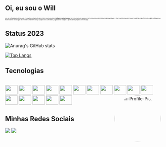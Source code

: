 
## Oi, eu sou o Will
<span style="text-align:justify; font-size: 4px;">Sou um entusiasta de tecnologia e inovação e atualmente atuo como desenvolvedor <strong>Front-End e Scrum Master</strong> na Zona Franca de Manaus. Como desenvolvedor, minha responsabilidade é criar soluções para processos industriais específicos da região, utilizando as mais recentes tecnologias de Front-End. Também exerço o papel de Scrum Master, organizando equipes e gerenciando projetos de forma ágil. </span>

## Status 2023
![Anurag's GitHub stats](https://github-readme-stats.vercel.app/api?username=WillDavid&show_icons=true&theme=transparent&count_private=true&include_all_commits=true)

[![Top Langs](https://github-readme-stats.vercel.app/api/top-langs/?username=WillDavid&theme=transparent&layout=compact&size_weight=0&count_weight=1)](https://github.com/anuraghazra/github-readme-stats)


## Tecnologias
<div style="display: inline_block"><br>
  <img height="30" width="40" src="https://cdn.jsdelivr.net/gh/devicons/devicon/icons/nuxtjs/nuxtjs-original.svg" />
  <img height="30" width="40" src="https://cdn.jsdelivr.net/gh/devicons/devicon/icons/vuejs/vuejs-original.svg" />
  <img height="30" width="40" src="https://cdn.jsdelivr.net/gh/devicons/devicon/icons/react/react-original.svg" />
  <img height="30" width="40" src="https://cdn.jsdelivr.net/gh/devicons/devicon/icons/javascript/javascript-original.svg" />
  <img height="30" width="40" src="https://cdn.jsdelivr.net/gh/devicons/devicon/icons/typescript/typescript-original.svg" />
  <img height="30" width="40" src="https://cdn.jsdelivr.net/gh/devicons/devicon/icons/html5/html5-original.svg" />
  <img height="30" width="40" src="https://cdn.jsdelivr.net/gh/devicons/devicon/icons/css3/css3-original.svg" />
  <img height="30" width="40" src="https://cdn.jsdelivr.net/gh/devicons/devicon/icons/sass/sass-original.svg" />
  <img height="30" width="40" src="https://cdn.jsdelivr.net/gh/devicons/devicon/icons/python/python-original.svg" />
  <img height="30" width="40" src="https://cdn.jsdelivr.net/gh/devicons/devicon/icons/yarn/yarn-original.svg" />
  <img height="30" width="40" src="https://cdn.jsdelivr.net/gh/devicons/devicon/icons/npm/npm-original-wordmark.svg" />
  <img height="30" width="40" src="https://cdn.jsdelivr.net/gh/devicons/devicon/icons/bootstrap/bootstrap-original.svg" />
  <img height="30" width="40" src="https://cdn.jsdelivr.net/gh/devicons/devicon/icons/express/express-original.svg" />
  <img height="30" width="40" src="https://cdn.jsdelivr.net/gh/devicons/devicon/icons/firebase/firebase-plain.svg" />
  <img height="30" width="40" src="https://cdn.jsdelivr.net/gh/devicons/devicon/icons/git/git-original.svg" />
  <img height="30" width="40" src="https://cdn.jsdelivr.net/gh/devicons/devicon/icons/github/github-original.svg" />
          
  <img align="right" alt="Will-Profile-Picture" height="150" style="border-radius:50%;" src="https://instagram.fpll3-2.fna.fbcdn.net/v/t51.2885-15/183114310_205018704768095_5124866592487887704_n.jpg?stp=dst-jpg_e35&_nc_ht=instagram.fpll3-2.fna.fbcdn.net&_nc_cat=111&_nc_ohc=FkhdW7fXCjIAX-7EnrE&edm=ABmJApABAAAA&ccb=7-5&ig_cache_key=MjU2ODYyNDE3MzM5MTgzNjIxMA%3D%3D.2-ccb7-5&oh=00_AfBihDqcB0f2HUOZWYzz3m3LTe41w2afa_anYsUCfDVFyQ&oe=6465504F&_nc_sid=6136e7">
  </div>
  
  ## Minhas Redes Sociais
 
<div> 
  <a href="https://www.instagram.com/will_dmartins" target="_blank"><img src="https://img.shields.io/badge/-Instagram-%23E4405F?style=for-the-badge&logo=instagram&logoColor=white" target="_blank"></a>
  <a href="https://www.linkedin.com/in/wdma/" target="_blank"><img src="https://img.shields.io/badge/-LinkedIn-%230077B5?style=for-the-badge&logo=linkedin&logoColor=white" target="_blank"></a> 
  
</div>
